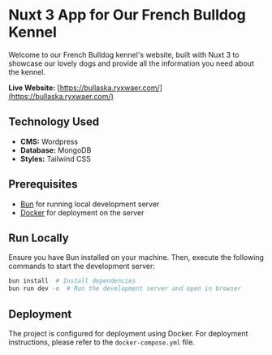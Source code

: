 # Nuxt 3 App for Our French Bulldog Kennel

Welcome to our French Bulldog kennel's website, built with Nuxt 3 to showcase our lovely dogs and provide all the information you need about the kennel.

**Live Website:** [https://bullaska.ryxwaer.com/](https://bullaska.ryxwaer.com/)

## Technology Used
- **CMS:** Wordpress
- **Database:** MongoDB
- **Styles:** Tailwind CSS

## Prerequisites
- [Bun](https://bun.sh/) for running local development server
- [Docker](https://www.docker.com/) for deployment on the server

## Run Locally
Ensure you have Bun installed on your machine. Then, execute the following commands to start the development server:

```bash
bun install  # Install dependencies
bun run dev -o  # Run the development server and open in browser
```

## Deployment
The project is configured for deployment using Docker. For deployment instructions, please refer to the `docker-compose.yml` file.